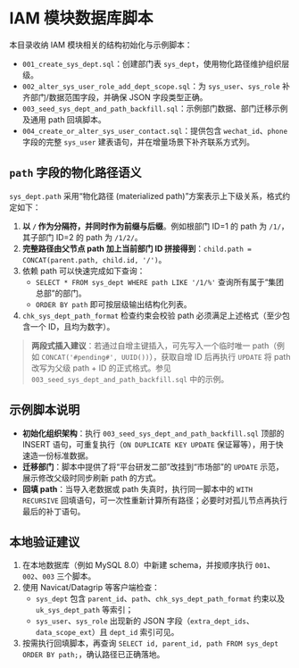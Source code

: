 # IAM 模块数据库脚本

本目录收纳 IAM 模块相关的结构初始化与示例脚本：

- `001_create_sys_dept.sql`：创建部门表 `sys_dept`，使用物化路径维护组织层级。
- `002_alter_sys_user_role_add_dept_scope.sql`：为 `sys_user`、`sys_role` 补齐部门/数据范围字段，并确保 JSON 字段类型正确。
- `003_seed_sys_dept_and_path_backfill.sql`：示例部门数据、部门迁移示例及通用 path 回填脚本。
- `004_create_or_alter_sys_user_contact.sql`：提供包含 `wechat_id`、`phone` 字段的完整 `sys_user` 建表语句，并在增量场景下补齐联系方式列。

## `path` 字段的物化路径语义

`sys_dept.path` 采用“物化路径 (materialized path)”方案表示上下级关系，格式约定如下：

1. **以 `/` 作为分隔符，并同时作为前缀与后缀**。例如根部门 ID=1 的 path 为 `/1/`，其子部门 ID=2 的 path 为 `/1/2/`。
2. **完整路径由父节点 path 加上当前部门 ID 拼接得到**：`child.path = CONCAT(parent.path, child.id, '/')`。
3. 依赖 path 可以快速完成如下查询：
   - `SELECT * FROM sys_dept WHERE path LIKE '/1/%'` 查询所有属于“集团总部”的部门。
   - `ORDER BY path` 即可按层级输出结构化列表。
4. `chk_sys_dept_path_format` 检查约束会校验 path 必须满足上述格式（至少包含一个 ID，且均为数字）。

> **两段式插入建议**：若通过自增主键插入，可先写入一个临时唯一 path（例如 `CONCAT('#pending#', UUID())`），获取自增 ID 后再执行 `UPDATE` 将 path 改写为父级 path + ID 的正式格式。参见 `003_seed_sys_dept_and_path_backfill.sql` 中的示例。

## 示例脚本说明

- **初始化组织架构**：执行 `003_seed_sys_dept_and_path_backfill.sql` 顶部的 INSERT 语句，可重复执行（`ON DUPLICATE KEY UPDATE` 保证幂等），用于快速造一份标准数据。
- **迁移部门**：脚本中提供了将“平台研发二部”改挂到“市场部”的 `UPDATE` 示范，展示修改父级时同步刷新 path 的方式。
- **回填 path**：当导入老数据或 path 失真时，执行同一脚本中的 `WITH RECURSIVE` 回填语句，可一次性重新计算所有路径；必要时对孤儿节点再执行最后的补丁语句。

## 本地验证建议

1. 在本地数据库（例如 MySQL 8.0）中新建 schema，并按顺序执行 `001`、`002`、`003` 三个脚本。
2. 使用 Navicat/Datagrip 等客户端检查：
   - `sys_dept` 包含 `parent_id`、`path`、`chk_sys_dept_path_format` 约束以及 `uk_sys_dept_path` 等索引；
   - `sys_user`、`sys_role` 出现新的 JSON 字段（`extra_dept_ids`、`data_scope_ext`）且 `dept_id` 索引可见。
3. 按需执行回填脚本，再查询 `SELECT id, parent_id, path FROM sys_dept ORDER BY path;`，确认路径已正确落地。
